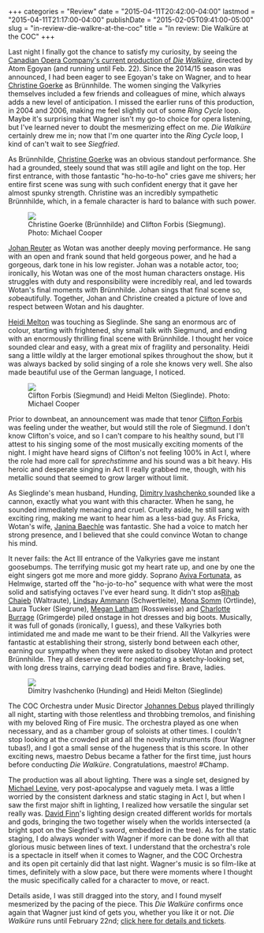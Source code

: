 +++
categories = "Review"
date = "2015-04-11T20:42:00-04:00"
lastmod = "2015-04-11T21:17:00-04:00"
publishDate = "2015-02-05T09:41:00-05:00"
slug = "in-review-die-walkre-at-the-coc"
title = "In review: Die Walküre at the COC"
+++

<p>
	Last night I finally got the chance to satisfy my curiosity, by seeing the <a href="http://www.coc.ca/PerformancesAndTickets/1415Season/DieWalkure.aspx" target="_blank">Canadian Opera Company's current production of <i>Die Walküre</i></a>, directed by Atom Egoyan (and running until Feb. 22). Since the 2014/15 season was announced, I had been eager to see Egoyan's take on Wagner, and to hear <a href="http://www.christinegoerke.com/" target="_blank">Christine Goerke</a> as Brünnhilde. The women singing the Valkyries themselves included a few friends and colleagues of mine, which always adds a new level of anticipation. I missed the earlier runs of this production, in 2004 and 2006, making me feel slightly out of some <em>Ring Cycle</em> loop. Maybe it's surprising that Wagner isn't my go-to choice for opera listening, but I've learned never to doubt the mesmerizing effect on me. <em>Die Walküre</em> certainly drew me in; now that I'm one quarter into the <em>Ring Cycle</em> loop, I kind of can't wait to see <em>Siegfried</em>.
</p>
<p>
	As Brünnhilde, <a href="http://www.christinegoerke.com/" target="_blank">Christine Goerke</a> was an obvious standout performance. She had a grounded, steely sound that was still agile and light on the top. Her first entrance, with those fantastic "ho-ho-to-ho" cries gave me shivers; her entire first scene was sung with such confident energy that it gave her almost spunky strength. Christine was an incredibly sympathetic Brünnhilde, which, in a female character is hard to balance with such power.
</p>
<figure data-type="image"><a href="/webhook-uploads/1428799021232/Walkure-MC-1138_Fotor.jpg"><img data-resize-src="http://lh3.googleusercontent.com/2ujXxdaZyM7KLgYtUeB9wc73saz-dxaF6zO3iXKSk_uAHOCGa03K0W0QsJFrWCjhPQigJ4eNyXrwalCq9rAUtdrHTJNB" src="http://lh3.googleusercontent.com/2ujXxdaZyM7KLgYtUeB9wc73saz-dxaF6zO3iXKSk_uAHOCGa03K0W0QsJFrWCjhPQigJ4eNyXrwalCq9rAUtdrHTJNB=s1200"></a><figcaption>Christine Goerke (Brünnhilde) and Clifton Forbis (Siegmung). Photo: Michael Cooper</figcaption></figure>
<p>
	<a href="http://en.wikipedia.org/wiki/Johan_Reuter" target="_blank">Johan Reuter</a> as Wotan was another deeply moving performance. He sang with an open and frank sound that held gorgeous power, and he had a gorgeous, dark tone in his low register. Johan was a notable actor, too; ironically, his Wotan was one of the most human characters onstage. His struggles with duty and responsibility were incredibly real, and led towards Wotan's final moments with Brünnhilde. Johan sings that final scene so, <em>so</em>beautifully. Together, Johan and Christine created a picture of love and respect between Wotan and his daughter.
</p>
<p>
	<a href="http://www.heidimeltonsoprano.com/" target="_blank">Heidi Melton</a> was touching as Sieglinde. She sang an enormous arc of colour, starting with frightened, shy small talk with Siegmund, and ending with an enormously thrilling final scene with Brünnhilde. I thought her voice sounded clear and easy, with a great mix of fragility and personality. Heidi sang a little wildly at the larger emotional spikes throughout the show, but it was always backed by solid singing of a role she knows very well. She also made beautiful use of the German language, I noticed.
</p>
<figure data-type="image"><a href="/webhook-uploads/1428799184929/Walkure-MC-1004_Fotor.jpg"><img data-resize-src="http://lh3.googleusercontent.com/a2t4lzaZ92nLySYpJUIKohqHZMwE5DF7tPlHVFTlnzqcW6TMD5Df8CdN4bcUNVUHWbOJ3-Ngn2tJprHpW6I7Na0O0uNmUQ" src="http://lh3.googleusercontent.com/a2t4lzaZ92nLySYpJUIKohqHZMwE5DF7tPlHVFTlnzqcW6TMD5Df8CdN4bcUNVUHWbOJ3-Ngn2tJprHpW6I7Na0O0uNmUQ=s1200"></a><figcaption>Clifton Forbis (Siegmund) and Heidi Melton (Sieglinde). Photo: Michael Cooper</figcaption></figure>
<p>
	Prior to downbeat, an announcement was made that tenor <a href="http://www.cami.com/?webid=157" target="_blank">Clifton Forbis</a> was feeling under the weather, but would still the role of Siegmund. I don't know Clifton's voice, and so I can't compare to his healthy sound, but I'll attest to his singing some of the most musically exciting moments of the night. I might have heard signs of Clifton's not feeling 100% in Act I, where the role had more call for <em>sprechstimme</em> and his sound was a bit heavy. His heroic and desperate singing in Act II really grabbed me, though, with his metallic sound that seemed to grow larger without limit.
</p>
<p>
	As Sieglinde's mean husband, Hunding, <a href="http://dimitry-ivashchenko.de/Dimitry_Ivashchenko/Willkommen_Welcome.html" target="_blank">Dimitry Ivashchenko </a>sounded like a cannon, exactly what you want with this character. When he sang, he sounded immediately menacing and cruel. Cruelty aside, he still sang with exciting ring, making me want to hear him as a less-bad guy. As Fricka, Wotan's wife, <a href="http://www.janinabaechle.com/?page_id=481" target="_blank">Janina Baechle</a> was fantastic. She had a voice to match her strong presence, and I believed that she could convince Wotan to change his mind.
</p>
<p>
	It never fails: the Act III entrance of the Valkyries gave me instant goosebumps. The terrifying music got my heart rate up, and one by one the eight singers got me more and more giddy. Soprano <a href="https://twitter.com/avivafortunata" target="_blank">Aviva Fortunata</a>, as Helmwige, started off the "ho-jo-to-ho" sequence with what were the most solid and satisfying octaves I've ever heard sung. It didn't stop as<a href="https://twitter.com/rihabchaieb" target="_blank">Rihab Chaieb</a> (Waltraute), <a href="http://www.lindsayammann.com/" target="_blank">Lindsay Ammann</a> (Schwertleite), <a href="http://www.monasomm.com/biographie/" target="_blank">Mona Somm</a> (Ortlinde), Laura Tucker (Siegrune), <a href="http://deanartists.com/artist/megan-latham/" target="_blank">Megan Latham</a> (Rossweisse) and <a href="https://twitter.com/burragec" target="_blank">Charlotte Burrage</a> (Grimgerde) piled onstage in hot dresses and big boots. Musically, it was full of gonads (ironically, I guess), and these Valkyries both intimidated me and made me want to be their friend. All the Valkyries were fantastic at establishing their strong, sisterly bond between each other, earning our sympathy when they were asked to disobey Wotan and protect Brünnhilde. They all deserve credit for negotiating a sketchy-looking set, with long dress trains, carrying dead bodies and fire. Brave, ladies.
</p>
<figure data-type="image"><a href="/webhook-uploads/1428799233371/Walkure-MC-0127_Fotor_Fotor.jpg"><img data-resize-src="http://lh3.googleusercontent.com/kHcS1fPui7Mdfbk9rupCnVvo4bXdgCGoCSIxB4xTrpTMsfSdf2ItZU9m_hI3aRodLUILU79XI55x7O31CXjG_LNHynjYWA" src="http://lh3.googleusercontent.com/kHcS1fPui7Mdfbk9rupCnVvo4bXdgCGoCSIxB4xTrpTMsfSdf2ItZU9m_hI3aRodLUILU79XI55x7O31CXjG_LNHynjYWA=s1200"></a><figcaption>Dimitry Ivashchenko (Hunding) and Heidi Melton (Sieglinde)</figcaption></figure>
<p>
	The COC Orchestra under Music Director <a href="http://www.coc.ca/AboutTheCOC/CompanyMembers/Orchestra/JohannesDebus.aspx" target="_blank">Johannes Debus</a> played thrillingly all night, starting with those relentless and throbbing tremolos, and finishing with my beloved Ring of Fire music. The orchestra played as one when necessary, and as a chamber group of soloists at other times. I couldn't stop looking at the crowded pit and all the novelty instruments (four Wagner tubas!), and I got a small sense of the hugeness that is this score. In other exciting news, maestro Debus became a father for the first time, just hours before conducting <em>Die Walküre</em>. Congratulations, maestro! #Champ.
</p>
<p>
	The production was all about lighting. There was a single set, designed by <a href="http://www.thecanadianencyclopedia.ca/en/article/michael-levine/" target="_blank">Michael Levine</a>, very post-apocalypse and vaguely meta. I was a little worried by the consistent darkness and static staging in Act I, but when I saw the first major shift in lighting, I realized how versatile the singular set really was. <a href="http://www.dfinndesign.com/www.dfinndesign.com/home.html" target="_blank">David Finn</a>'s lighting design created different worlds for mortals and gods, bringing the two together wisely when the worlds intersected (a bright spot on the Siegfried's sword, embedded in the tree). As for the static staging, I do always wonder with Wagner if more can be done with all that glorious music between lines of text. I understand that the orchestra's role is a spectacle in itself when it comes to Wagner, and the COC Orchestra and its open pit certainly did that last night. Wagner's music is so film-like at times, definitely with a slow pace, but there were moments where I thought the music specifically called for a character to move, or react.
</p>
<p>
	Details aside, I was still dragged into the story, and I found myself mesmerized by the pacing of the piece. This <em>Die Walküre</em> confirms once again that Wagner just kind of gets you, whether you like it or not. <em>Die Walküre </em>runs until February 22nd; <a href="http://www.coc.ca/PerformancesAndTickets/1415Season/DieWalkure.aspx" target="_blank">click here for details and tickets</a>.
</p>
